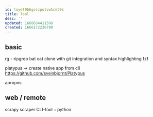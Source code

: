 ```yaml
---
id: toyef0b6goszpolvw1cmt0s
title: Tool
desc: ''
updated: 1680684411508
created: 1666172230799
---
```

## basic
rg - ripgrep
bat
  cat clone with git integration and syntax highlighting
fzf

platypus -> create native app from cli https://github.com/sveinbjornt/Platypus

apropos

## web / remote
scrapy
    scraper CLI-tool :: python
